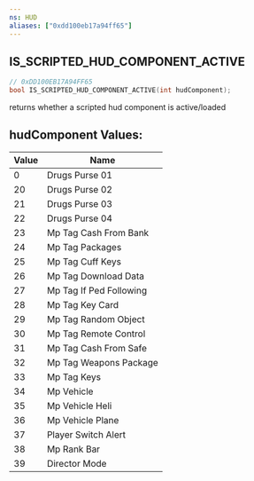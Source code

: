 ```yaml
---
ns: HUD
aliases: ["0xdd100eb17a94ff65"]
---
```

## IS_SCRIPTED_HUD_COMPONENT_ACTIVE

```c
// 0xDD100EB17A94FF65
bool IS_SCRIPTED_HUD_COMPONENT_ACTIVE(int hudComponent);
```

returns whether a scripted hud component is active/loaded

## hudComponent Values:
| Value | Name |
| --- | --- |
| 0 | Drugs Purse 01 |
| 20 | Drugs Purse 02 |
| 21 | Drugs Purse 03 |
| 22 | Drugs Purse 04 |
| 23 | Mp Tag Cash From Bank |
| 24 | Mp Tag Packages |
| 25 | Mp Tag Cuff Keys |
| 26 | Mp Tag Download Data |
| 27 | Mp Tag If Ped Following |
| 28 | Mp Tag Key Card |
| 29 | Mp Tag Random Object |
| 30 | Mp Tag Remote Control |
| 31 | Mp Tag Cash From Safe |
| 32 | Mp Tag Weapons Package |
| 33 | Mp Tag Keys |
| 34 | Mp Vehicle |
| 35 | Mp Vehicle Heli |
| 36 | Mp Vehicle Plane |
| 37 | Player Switch Alert |
| 38 | Mp Rank Bar |
| 39 | Director Mode |

